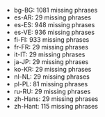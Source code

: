 - bg-BG: 1081 missing phrases
- es-AR: 29 missing phrases
- es-ES: 948 missing phrases
- es-VE: 936 missing phrases
- fi-FI: 933 missing phrases
- fr-FR: 29 missing phrases
- it-IT: 29 missing phrases
- ja-JP: 29 missing phrases
- ko-KR: 29 missing phrases
- nl-NL: 29 missing phrases
- pl-PL: 81 missing phrases
- ru-RU: 29 missing phrases
- zh-Hans: 29 missing phrases
- zh-Hant: 115 missing phrases
